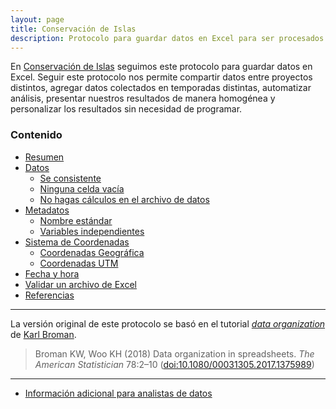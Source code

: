 ```yaml
---
layout: page
title: Conservación de Islas
description: Protocolo para guardar datos en Excel para ser procesados por el equipo de Ciencia de Datos de GECI
---
```


En [Conservación de Islas](https://islas.org.mx) seguimos este protocolo para guardar datos en Excel. Seguir este protocolo nos permite compartir datos entre proyectos distintos, agregar datos colectados en temporadas distintas, automatizar análisis, presentar nuestros resultados de manera homogénea y personalizar los resultados sin necesidad de programar.

### Contenido

- [Resumen](pages/resumen.html)
- [Datos](pages/datos.html)
    - [Se consistente](pages/consistencia.html)
    - [Ninguna celda vacía](pages/ninguna_celda_vacia.html)
    - [No hagas cálculos en el archivo de datos](pages/sin_calculos.html)
- [Metadatos](pages/metadatos.html)
    - [Nombre estándar](pages/standard_name.html)
    - [Variables independientes](pages/axis.html)
- [Sistema de Coordenadas](pages/coordenadas.html)
    - [Coordenadas Geográfica](pages/geograficas.html)
    - [Coordenadas UTM](pages/utm.html)
- [Fecha y hora](pages/tiempo.html)
- [Validar un archivo de Excel](pages/validacion.html)
- [Referencias](pages/referencias.html)

---

La versión original de este protocolo se basó en el tutorial [_data organization_](http://kbroman.org/dataorg) de [Karl Broman](http://kbroman.org).

> Broman KW, Woo KH (2018) Data organization in spreadsheets.
> _The American Statistician_ 78:2&ndash;10
> ([doi:10.1080/00031305.2017.1375989](https://doi.org/10.1080/00031305.2017.1375989))

---

- [Información adicional para analistas de datos](ciencia_de_datos)
